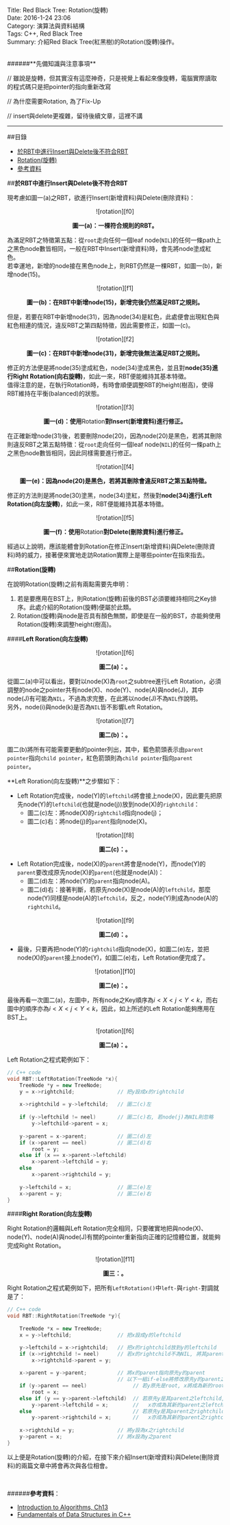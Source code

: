 Title: Red Black Tree: Rotation(旋轉)    
Date: 2016-1-24 23:06  
Category: 演算法與資料結構  
Tags: C++, Red Black Tree  
Summary: 介紹Red Black Tree(紅黑樹)的Rotation(旋轉)操作。
 


</br>
######**先備知識與注意事項**
 
// 雖說是旋轉，但其實沒有這麼神奇，只是視覺上看起來像旋轉，電腦實際讀取的程式碼只是把pointer的指向重新改寫

// 為什麼需要Rotation, 為了Fix-Up

// insert與delete更複雜，留待後續文章，這裡不講


***



##目錄
* [於RBT中進行Insert與Delete後不符合RBT](#fail)
* [Rotation(旋轉)](#rotation)
* [參考資料](#ref)


<a name="fail"></a>

##**於RBT中進行Insert與Delete後不符合RBT**

現考慮如圖一(a)之RBT，欲進行Insert(新增資料)與Delete(刪除資料)：

<center>
![rotation][f0]

**圖一(a)：一棵符合規則的RBT。**  
</center>

為滿足RBT之特徵第五點：從`root`走向任何一個leaf node(`NIL`)的任何一條path上之黑色node數皆相同，一般在RBT中Insert(新增資料)時，會先將node塗成紅色。  
若幸運地，新增的node接在黑色node上，則RBT仍然是一棵RBT，如圖一(b)，新增node(15)。


<center>
![rotation][f1]

**圖一(b)：在RBT中新增node(15)，新增完後仍然滿足RBT之規則。**  
</center>


但是，若要在RBT中新增node(31)，因為node(34)是紅色，此處便會出現紅色與紅色相連的情況，違反RBT之第四點特徵，因此需要修正，如圖一(c)。  


<center>
![rotation][f2]

**圖一(c)：在RBT中新增node(31)，新增完後無法滿足RBT之規則。**  
</center>


修正的方法便是將node(35)塗成紅色，node(34)塗成黑色，並且對**node(35)**進行**Right Rotation(向右旋轉)**，如此一來，RBT便能維持其基本特徵。  
值得注意的是，在執行Rotation時，有時會順便調整RBT的height(樹高)，使得RBT維持在平衡(balanced)的狀態。


<center>
![rotation][f3]

**圖一(d)：使用**Rotation**對Insert(新增資料)進行修正。**  
</center>

在正確新增node(31)後，若要刪除node(20)，因為node(20)是黑色，若將其刪除則違反RBT之第五點特徵：從`root`走向任何一個leaf node(`NIL`)的任何一條path上之黑色node數皆相同，因此同樣需要進行修正。


<center>
![rotation][f4]

**圖一(e)：因為node(20)是黑色，若將其刪除會違反RBT之第五點特徵。**  
</center>


修正的方法則是將node(30)塗黑，node(34)塗紅，然後對**node(34)**進行**Left Rotation(向左旋轉)**，如此一來，RBT便能維持其基本特徵。


<center>
![rotation][f5]

**圖一(f)：使用**Rotation**對Delete(刪除資料)進行修正。**  
</center>


經過以上說明，應該能體會到Rotation在修正Insert(新增資料)與Delete(刪除資料)時的威力，接著便來實地走訪Rotation實際上是哪些pointer在指來指去。


<a name="rotation"></a>

##**Rotation(旋轉)**

在說明Rotation(旋轉)之前有兩點需要先申明：

1. 若是要應用在BST上，則Rotation(旋轉)前後的BST必須要維持相同之Key排序。此處介紹的Rotation(旋轉)便屬於此類。
2. Rotation(旋轉)與node是否具有顏色無關，即使是在一般的BST，亦能夠使用Rotation(旋轉)來調整height(樹高)。

####**Left Roration(向左旋轉)** 

<center>
![rotation][f6]

**圖二(a)：。**  
</center>

從圖二(a)中可以看出，要對以node(X)為`root`之subtree進行Left Rotation，必須調整的node之pointer共有node(X)、node(Y)、node(A)與node(J)，其中node(J)有可能為`NIL`，不過為求完整，在此將以node(J)不為`NIL`作說明。  
另外，node(i)與node(k)是否為`NIL`皆不影響Left Rotation。

<center>
![rotation][f7]

**圖二(b)：。**  
</center>

圖二(b)將所有可能需要更動的pointer列出，其中，藍色箭頭表示由`parent pointer`指向`child pointer`，紅色箭頭則為`child pointer`指向`parent pointer`。

**Left Roration(向左旋轉)**之步驟如下：

* Left Rotation完成後，node(Y)的`leftchild`將會接上node(X)，因此要先把原先node(Y)的`leftchild`(也就是node(j))放到node(X)的`rightchild`：
    * 圖二(c)左：將node(X)的`rightchild`指向node(j)；
    * 圖二(c)右：將node(j)的`parent`指向node(X)。


<center>
![rotation][f8]

**圖二(c)：。**  
</center>


* Left Rotation完成後，node(X)的`parent`將會是node(Y)，而node(Y)的`parent`要改成原先node(X)的`parent`(也就是node(A))：
    * 圖二(d)左：將node(Y)的`parent`指向node(A)。
    * 圖二(d)右：接著判斷，若原先node(X)是node(A)的`leftchild`，那麼node(Y)同樣是node(A)的`leftchild`，反之，node(Y)則成為node(A)的`rightchild`。


<center>
![rotation][f9]

**圖二(d)：。**  
</center>


*  最後，只要再把node(Y)的`rightchild`指向node(X)，如圖二(e)左，並把node(X)的`parent`接上node(Y)，如圖二(e)右，Left Rotation便完成了。


<center>
![rotation][f10]

**圖二(e)：。**  
</center>

最後再看一次圖二(a)，左圖中，所有node之Key順序為$i<X<j<Y<k$，而右圖中的順序亦為$i<X<j<Y<k$，因此，如上所述的Left Rotation能夠應用在BST上。

<center>
![rotation][f6]

**圖二(a)：。**  
</center>

Left Rotation之程式範例如下：

```cpp
// C++ code
void RBT::LeftRotation(TreeNode *x){
    TreeNode *y = new TreeNode;
    y = x->rightchild;              // 把y設成x的rightchild
    
    x->rightchild = y->leftchild;   // 圖二(c)左
    
    if (y->leftchild != neel)       // 圖二(c)右, 若node(j)為NIL則忽略
        y->leftchild->parent = x;
    
    y->parent = x->parent;          // 圖二(d)左
    if (x->parent == neel)          // 圖二(d)右
        root = y;                   
    else if (x == x->parent->leftchild)
        x->parent->leftchild = y;
    else
        x->parent->rightchild = y;
    
    y->leftchild = x;               // 圖二(e)左
    x->parent = y;                  // 圖二(e)右
}
```

####**Right Roration(向左旋轉)** 

Right Rotation的邏輯與Left Rotation完全相同，只要確實地把與node(X)、node(Y)、node(A)與node(J)有關的pointer重新指向正確的記憶體位置，就能夠完成Right Rotation。


<center>
![rotation][f11]

**圖三：。**  
</center>

Right Rotation之程式範例如下，把所有`LeftRotation()`中`left-`與`right-`對調就是了：

```cpp
// C++ code
void RBT::RightRotation(TreeNode *y){
    
    TreeNode *x = new TreeNode;
    x = y->leftchild;               // 把x設成y的leftchild

    y->leftchild = x->rightchild;   // 把x的rightchild放到y的leftchild    
    if (x->rightchild != neel)      // 若x的rightchild不為NIL, 將其parent指向y
        x->rightchild->parent = y;
    
    x->parent = y->parent;          // 將x的parent指向原先y的parent
                                    // 以下一組if-else將修改原先y的parent之child
    if (y->parent == neel)               // 若y原先是root, x將成為新的root
        root = x;                        
    else if (y == y->parent->leftchild)  // 若原先y是其parent之leftchild, 
        y->parent->leftchild = x;        //   x亦成為其新的parent之leftchild
    else                                 // 若原先y是其parent之rightchild, 
        y->parent->rightchild = x;       //   x亦成為其新的parent之rightchild
    
    x->rightchild = y;              // 將y設為x之rightchild
    y->parent = x;                  // 將x設為y之parent
}
```

[f0]: https://github.com/alrightchiu/SecondRound/blob/master/content/Algorithms%20and%20Data%20Structures/Tree%20series/RBT_fig/Rotation/rotate0.png?raw=true
[f1]: https://github.com/alrightchiu/SecondRound/blob/master/content/Algorithms%20and%20Data%20Structures/Tree%20series/RBT_fig/Rotation/rotate1.png?raw=true  
[f2]: https://github.com/alrightchiu/SecondRound/blob/master/content/Algorithms%20and%20Data%20Structures/Tree%20series/RBT_fig/Rotation/rotate2.png?raw=true
[f3]: https://github.com/alrightchiu/SecondRound/blob/master/content/Algorithms%20and%20Data%20Structures/Tree%20series/RBT_fig/Rotation/rotate3.png?raw=true
[f4]: https://github.com/alrightchiu/SecondRound/blob/master/content/Algorithms%20and%20Data%20Structures/Tree%20series/RBT_fig/Rotation/rotate4.png?raw=true
[f5]: https://github.com/alrightchiu/SecondRound/blob/master/content/Algorithms%20and%20Data%20Structures/Tree%20series/RBT_fig/Rotation/rotate5.png?raw=true
[f6]: https://github.com/alrightchiu/SecondRound/blob/master/content/Algorithms%20and%20Data%20Structures/Tree%20series/RBT_fig/Rotation/rotate6.png?raw=true
[f7]: https://github.com/alrightchiu/SecondRound/blob/master/content/Algorithms%20and%20Data%20Structures/Tree%20series/RBT_fig/Rotation/rotate7.png?raw=true 
[f8]: https://github.com/alrightchiu/SecondRound/blob/master/content/Algorithms%20and%20Data%20Structures/Tree%20series/RBT_fig/Rotation/rotate8.png?raw=true 
[f9]: https://github.com/alrightchiu/SecondRound/blob/master/content/Algorithms%20and%20Data%20Structures/Tree%20series/RBT_fig/Rotation/rotate9.png?raw=true   
[f10]: https://github.com/alrightchiu/SecondRound/blob/master/content/Algorithms%20and%20Data%20Structures/Tree%20series/RBT_fig/Rotation/rotate10.png?raw=true
[f11]: https://github.com/alrightchiu/SecondRound/blob/master/content/Algorithms%20and%20Data%20Structures/Tree%20series/RBT_fig/Rotation/rotate11.png?raw=true  
  
  
以上便是Rotation(旋轉)的介紹，在接下來介紹Insert(新增資料)與Delete(刪除資料)的兩篇文章中將會再次與各位相會。  


</br>
<a name="ref"></a>

######**參考資料**：

* [Introduction to Algorithms, Ch13](http://www.amazon.com/Introduction-Algorithms-Edition-Thomas-Cormen/dp/0262033844) 
* [Fundamentals of Data Structures in C++](http://www.amazon.com/Fundamentals-Data-Structures-Ellis-Horowitz/dp/0929306376)



 

</br>






